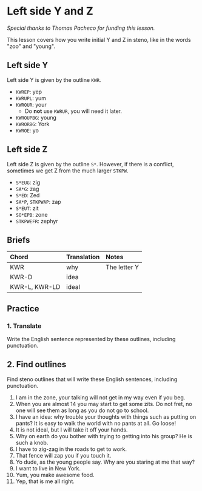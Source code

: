 # Left side Y and Z

_Special thanks to Thomas Pacheco for funding this lesson._

This lesson covers how you write initial Y and Z in steno, like in the words "zoo" and "young".

## Left side Y

Left side Y is given by the outline `KWR`.

<Steno-Display labels="all" stroke="Y" />

- `KWREP`: yep
- `KWRUPL`: yum
- `KWROUR`: your
  - Do **not** use `KWRUR`, you will need it later.
- `KWROUPBG`: young
- `KWRORBG`: York
- `KWROE`: yo

## Left side Z

Left side Z is given by the outline `S*`. However, if there is a conflict, sometimes we get Z from the much larger `STKPW`.

<Steno-Display labels="all" stroke="S*" />

- `S*EUG`: zig
- `SA*G`: zag
- `S*ED`: Zed
- `SA*P`, `STKPWAP`: zap
- `S*EUT`: zit
- `SO*EPB`: zone
- `STKPWEFR`: zephyr

## Briefs

| Chord         | Translation | Notes        |
| :------------ | :---------- | :----------- |
| KWR           | why         | The letter Y |
| KWR-D         | idea        |              |
| KWR-L, KWR-LD | ideal       |              |

## Practice

### 1. Translate

Write the English sentence represented by these outlines, including punctuation.

## 2. Find outlines

Find steno outlines that will write these English sentences, including punctuation.

1. I am in the zone, your talking will not get in my way even if you beg.
2. When you are almost 14 you may start to get some zits. Do not fret, no one will see them as long as you do not go to school.
3. I have an idea: why trouble your thoughts with things such as putting on pants? It is easy to walk the world with no pants at all. Go loose!
4. It is not ideal, but I will take it off your hands.
5. Why on earth do you bother with trying to getting into his group? He is such a knob.
6. I have to zig-zag in the roads to get to work.
7. That fence will zap you if you touch it.
8. Yo dude, as the young people say. Why are you staring at me that way?
9. I want to live in New York.
10. Yum, you make awesome food.
11. Yep, that is me all right.
